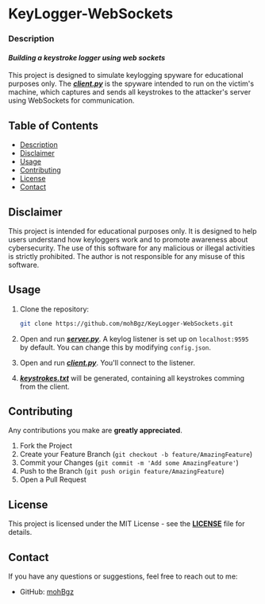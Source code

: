 # KeyLogger-WebSockets

### Description

#### ___Building a keystroke logger using web sockets___

This project is designed to simulate keylogging spyware for educational purposes only. The ***[client.py](./client.py)*** is the spyware intended to run on the victim's machine, which captures and sends all keystrokes to the attacker's server using WebSockets for communication.

## Table of Contents
- [Description](#description)
- [Disclaimer](#disclaimer)
- [Usage](#usage)
- [Contributing](#contributing)
- [License](#license)
- [Contact](#contact)

## Disclaimer

This project is intended for educational purposes only. It is designed to help users understand how keyloggers work and to promote awareness about cybersecurity. The use of this software for any malicious or illegal activities is strictly prohibited. The author is not responsible for any misuse of this software.

## Usage

1. Clone the repository:
    ```sh
    git clone https://github.com/mohBgz/KeyLogger-WebSockets.git
    ```

2. Open and run ***[server.py](./server.py)***. A keylog listener is set up on `localhost:9595` by default. You can change this by modifying `config.json`.

3. Open and run ***[client.py](./client.py)***. You'll connect to the listener.

4. ***[keystrokes.txt](keystrokes.txt)*** will be generated, containing all keystrokes comming from the client.

## Contributing

Any contributions you make are **greatly appreciated**.

1. Fork the Project
2. Create your Feature Branch (`git checkout -b feature/AmazingFeature`)
3. Commit your Changes (`git commit -m 'Add some AmazingFeature'`)
4. Push to the Branch (`git push origin feature/AmazingFeature`)
5. Open a Pull Request



## License

This project is licensed under the MIT License - see the **[LICENSE](LICENSE)** file for details.

## Contact

If you have any questions or suggestions, feel free to reach out to me:

- GitHub: [mohBgz](https://github.com/mohBgz)


